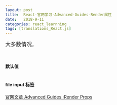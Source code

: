 ```yaml
---
layout: post
title:  React-官网学习-Advanced-Guides-Render属性
date:   2018-9-11
categories: react_learnning
tags: [translations_React.js]
---
```

<big>大多数情况</big>，

```


```



#### 默认值


```

```


#### file input 标签



[官网文章 Advanced Guides :Render Props](https://reactjs.org/docs/render-props.html)


